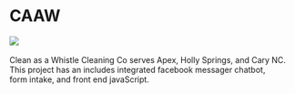 # CAAW
![](https://media.giphy.com/media/QoUvTZz00vNLhWLw6A/giphy.gif)<br><br>
Clean as a Whistle Cleaning Co serves Apex, Holly Springs, and Cary NC. <br> 
This project has an includes integrated facebook messager chatbot, <br>
form intake, and front end javaScript.
